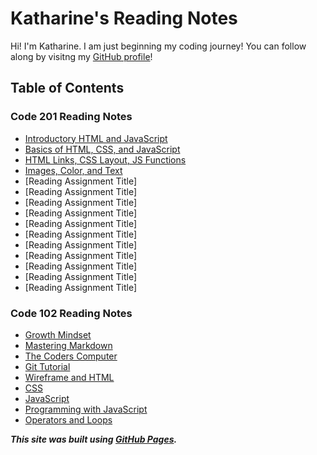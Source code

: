 # Katharine's Reading Notes

Hi! I'm Katharine. I am just beginning my coding journey! You can follow along by visitng my [GitHub profile](https://github.com/kath-a-rine)!

## Table of Contents

### Code 201 Reading Notes

* [Introductory HTML and JavaScript](201/class-01.mdclass-01.md)
* [Basics of HTML, CSS, and JavaScript](/201/class-02.md)
* [HTML Links, CSS Layout, JS Functions](201/class-04.md)
* [Images, Color, and Text](201/class-05.md)
* [Reading Assignment Title]
* [Reading Assignment Title]
* [Reading Assignment Title]
* [Reading Assignment Title]
* [Reading Assignment Title]
* [Reading Assignment Title]
* [Reading Assignment Title]
* [Reading Assignment Title]
* [Reading Assignment Title]
* [Reading Assignment Title]
* [Reading Assignment Title]

### Code 102 Reading Notes
* [Growth Mindset](read-01b.md)
* [Mastering Markdown](read-01.md)
* [The Coders Computer](read-02.md)
* [Git Tutorial](read-03.md)
* [Wireframe and HTML](read-04.md)
* [CSS](read-05.md)
* [JavaScript](read-06.md)
* [Programming with JavaScript](read-07.md)
* [Operators and Loops](read-08.md)

***This site was built using [GitHub Pages](https://pages.github.com/).***
